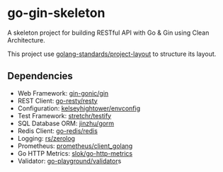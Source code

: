 # go-gin-skeleton

A skeleton project for building RESTful API with Go &amp; Gin using Clean Architecture.

This project use [golang-standards/project-layout](https://github.com/golang-standards/project-layout) to structure its layout.

## Dependencies

* Web Framework: [gin-gonic/gin](https://github.com/gin-gonic/gin)
* REST Client: [go-resty/resty](https://github.com/go-resty/resty)
* Configuration: [kelseyhightower/envconfig](https://github.com/kelseyhightower/envconfig)
* Test Framework: [stretchr/testify](https://github.com/stretchr/testify)
* SQL Database ORM: [jinzhu/gorm](https://github.com/jinzhu/gorm)
* Redis Client: [go-redis/redis](https://github.com/go-redis/redis)
* Logging: [rs/zerolog](https://github.com/rs/zerolog)
* Prometheus: [prometheus/client_golang](https://github.com/prometheus/client_golang)
* Go HTTP Metrics: [slok/go-http-metrics](https://github.com/slok/go-http-metrics)
* Validator: [go-playground/validator](github.com/go-playground/validator)s
